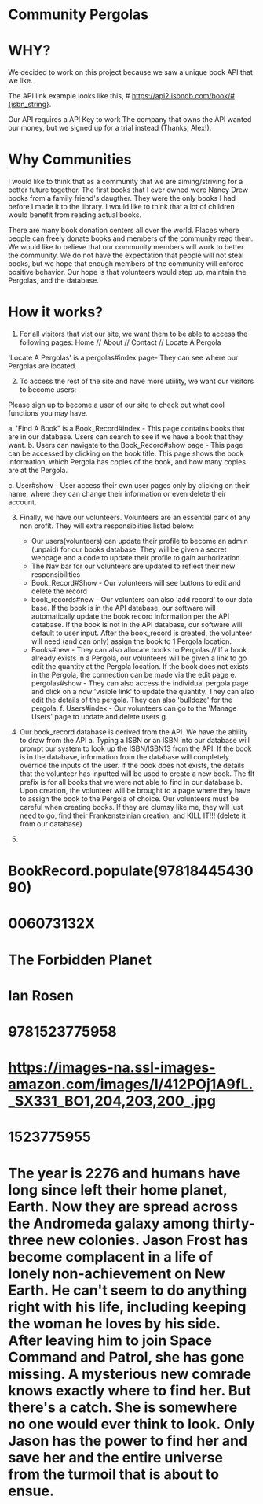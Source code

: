 # Community Pergolas

# WHY?
We decided to work on this project because we saw a unique book API that we like.

The API link example looks like this, # https://api2.isbndb.com/book/#{isbn_string}. 

Our API requires a API Key to work The company that owns the API wanted our money, but we signed up for a trial instead (Thanks, Alex!).

# Why Communities
I would like to think that as a community that we are aiming/striving for a better future together. The first books that I ever owned were Nancy Drew books from a family friend's daugther. They were the only books I had before I made it to the library. I would like to think that a lot of children would benefit from reading actual books. 

There are many book donation centers all over the world. Places where people can freely donate books and members of the community read them. We would like to believe that our community members will work to better the community. We do not have the expectation that people will not steal books, but we hope that enough members of the community will enforce positive behavior. Our hope is that volunteers would step up, maintain the Pergolas, and the database. 

# How it works?
1. For all visitors that vist our site, we want them to be able to access the following pages:
Home // About // Contact // Locate A Pergola

'Locate A Pergolas' is a pergolas#index page- They can see where our Pergolas are located.

2. To access the rest of the site and have more utiility, we want our visitors to become users:

Please sign up to become a user of our site to check out what cool functions you may have. 

a. 'Find A Book" is a Book_Record#index - This page contains books that are in our database. Users can search to see if we have a book that they want. 
b. Users can navigate to the Book_Record#show page - This page can be accessed by clicking on the book title. This page shows the book information, which Pergola has copies of the book, and how many copies are at the Pergola.

c. User#show -  User access their own user pages only by clicking on their name, where they can change their information or even delete their account. 

3. Finally, we have our volunteers. Volunteers are an essential park of any non profit. They will extra responsibiities listed below:

    * Our users(volunteers) can update their profile to become an admin (unpaid) for our books database. They will be given a secret webpage and a code to update their profile to gain authorization.
    * The Nav bar for our volunteers are updated to reflect their new responsibilities
    * Book_Record#Show - Our volunteers will see buttons to edit and delete the record
    * book_records#new - Our volunters can also 'add record' to our data base. If the book is in the API database, our software will automatically update the book record information per the API database. If the book is not in the API database, our software will default to user input. After the book_record is created, the volunteer will need (and can only) assign the book to 1 Pergola location. 
    * Books#new - They can also allocate books to Pergolas // If a book already exists in a Pergola, our volunteers will be given a link to go edit the quantity at the Pergola location. If the book does not exists in the Pergola, the connection can be made via the edit page
e. pergolas#show - They can also access the individual pergola page and click on a now 'visible link' to update the quantity. They can also edit the details of the pergola. They can also 'bulldoze' for the pergola. 
f. Users#index - Our volunteers can go to the 'Manage Users' page to update and delete users
g. 

4. Our book_record database is derived from the API. We have the ability to draw from the API
a. Typing a ISBN or an ISBN into our database will prompt our system to look up the ISBN/ISBN13 from the API. If the book is in the database, information from the database will completely override the inputs of the user. If the book does not exists, the details that the volunteer has inputted will be used to create a new book. The flt prefix is for all books that we were not able to find in our database
b. Upon creation, the volunteer will be brought to a page where they have to assign the book to the Pergola of choice. Our volunteers must be careful when creating books. If they are clumsy like me, they will just need to go, find their Frankensteinian creation, and KILL IT!!! (delete it from our database)

5. 



# BookRecord.populate(9781844543090)
# 006073132X

# The Forbidden Planet
# Ian Rosen
# 9781523775958
# https://images-na.ssl-images-amazon.com/images/I/412POj1A9fL._SX331_BO1,204,203,200_.jpg
# 1523775955
# The year is 2276 and humans have long since left their home planet, Earth. Now they are spread across the Andromeda galaxy among thirty-three new colonies. Jason Frost has become complacent in a life of lonely non-achievement on New Earth. He can't seem to do anything right with his life, including keeping the woman he loves by his side. After leaving him to join Space Command and Patrol, she has gone missing. A mysterious new comrade knows exactly where to find her. But there's a catch. She is somewhere no one would ever think to look. Only Jason has the power to find her and save her and the entire universe from the turmoil that is about to ensue.